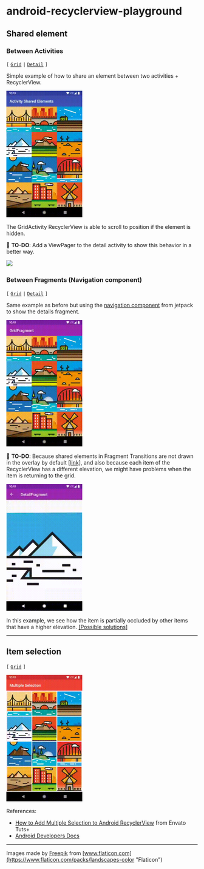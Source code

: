 # android-recyclerview-playground

## Shared element

### Between Activities

`[`
  [`Grid`](activitysharedelements/src/main/java/com/spundev/activitysharedelements/GridActivity.kt)
`|`
  [`Detail`](activitysharedelements/src/main/java/com/spundev/activitysharedelements/DetailActivity.kt)
`]`

Simple example of how to share an element between two activities + RecyclerView.

<img src="screenshots/activity_main.gif" width="200" style="max-width:100%;">

The GridActivity RecyclerView is able to scroll to position if the element is hidden.

:memo: **TO-DO**: Add a ViewPager to the detail activity to show this behavior in a better way.

<img src="screenshots/activity_scroll.gif" width="200" style="max-width:100%;">

### Between Fragments (Navigation component)

`[`
  [`Grid`](navigationsharedelements/src/main/java/com/spundev/navigationsharedelements/GridFragment.kt)
`|`
  [`Detail`](navigationsharedelements/src/main/java/com/spundev/navigationsharedelements/DetailFragment.kt)
`]`

Same example as before but using the [navigation component](https://developer.android.com/guide/navigation) from jetpack to show the details fragment.

<img src="screenshots/fragment_main.gif" width="200" style="max-width:100%;">

:memo: **TO-DO**: Because shared elements in Fragment Transitions are not drawn in the overlay by default [[link]](https://stackoverflow.com/a/27906055), and also because each item of the RecyclerView has a different elevation, we might have problems when the item is returning to the grid.

<img src="screenshots/fragment_bug.gif" width="200" style="max-width:100%;">

In this example, we see how the item is partially occluded by other items that have a higher elevation. [[Possible solutions]](https://youtu.be/912hbLVdIQE?t=1772)

---

## Item selection

`[`
  [`Grid`](multiselect/src/main/java/com/spundev/multiselect/GridActivity.kt)
`]`

<img src="screenshots/multiselect_main.gif" width="200" style="max-width:100%;">

References:

- [How to Add Multiple Selection to Android RecyclerView](https://code.tutsplus.com/tutorials/how-to-add-selection-support-to-a-recyclerview--cms-32175) from Envato Tuts+
- [Android Developers Docs](https://developer.android.com/reference/androidx/recyclerview/selection/package-summary)

---

Images made by [Freepik](https://www.flaticon.com/authors/freepik "Freepik") from [www.flaticon.com](https://www.flaticon.com/packs/landscapes-color "Flaticon")